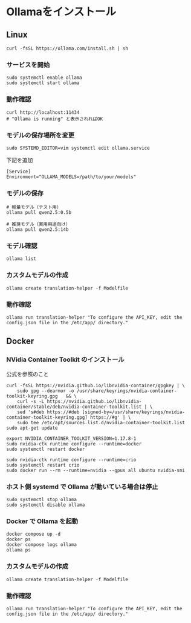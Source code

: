 # Ollamaをインストール

## Linux

```
curl -fsSL https://ollama.com/install.sh | sh
```

### サービスを開始

```
sudo systemctl enable ollama
sudo systemctl start ollama
```

### 動作確認

```
curl http://localhost:11434
# "Ollama is running" と表示されればOK
```


### モデルの保存場所を変更

```
sudo SYSTEMD_EDITOR=vim systemctl edit ollama.service
```

下記を追加

```
[Service]
Environment="OLLAMA_MODELS=/path/to/your/models"
```

### モデルの保存

```
# 軽量モデル（テスト用）
ollama pull qwen2.5:0.5b

# 推奨モデル（実用用途向け）
ollama pull qwen2.5:14b
```

### モデル確認

```
ollama list
```

### カスタムモデルの作成

```
ollama create translation-helper -f Modelfile
```

### 動作確認

```
ollama run translation-helper "To configure the API_KEY, edit the config.json file in the /etc/app/ directory."

```

## Docker

### NVidia Container Toolkit のインストール

公式を参照のこと

```
curl -fsSL https://nvidia.github.io/libnvidia-container/gpgkey | \
    sudo gpg --dearmor -o /usr/share/keyrings/nvidia-container-toolkit-keyring.gpg   && \
    curl -s -L https://nvidia.github.io/libnvidia-container/stable/deb/nvidia-container-toolkit.list | \
    sed 's#deb https://#deb [signed-by=/usr/share/keyrings/nvidia-container-toolkit-keyring.gpg] https://#g' | \
    sudo tee /etc/apt/sources.list.d/nvidia-container-toolkit.list
sudo apt-get update
```

```
export NVIDIA_CONTAINER_TOOLKIT_VERSION=1.17.8-1
sudo nvidia-ctk runtime configure --runtime=docker
sudo systemctl restart docker
```

```
sudo nvidia-ctk runtime configure --runtime=crio
sudo systemctl restart crio
sudo docker run --rm --runtime=nvidia --gpus all ubuntu nvidia-smi
```

### ホスト側 systemd で Ollama が動いている場合は停止

```
sudo systemctl stop ollama
sudo systemctl disable ollama
```

### Docker で Ollama を起動

```
docker compose up -d
docker ps
docker compose logs ollama
ollama ps
```

### カスタムモデルの作成

```
ollama create translation-helper -f Modelfile
```

### 動作確認

```
ollama run translation-helper "To configure the API_KEY, edit the config.json file in the /etc/app/ directory."

```
